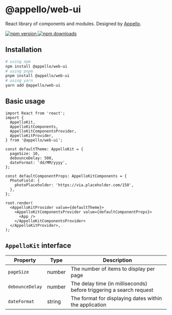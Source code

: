 # @appello/web-ui

React library of components and modules. Designed by [Appello](https://appello.com.au/).

<a href="https://www.npmjs.com/package/@appello/web-ui">
  <img alt="npm version" src="https://img.shields.io/npm/v/@appello/web-ui.svg?style=flat-square" />
</a>
<a href="https://www.npmjs.com/package/@appello/web-ui">
  <img alt="npm downloads" src="https://img.shields.io/npm/dm/@appello/web-ui.svg?style=flat-square" />
</a>

## Installation

```bash
# using npm
npm install @appello/web-ui
# using pnpm
pnpm install @appello/web-ui
# using yarn
yarn add @appello/web-ui
```

## Basic usage

```tsx
import React from 'react';
import {
  AppelloKit,
  AppelloKitComponents,
  AppelloKitComponentsProvider,
  AppelloKitProvider,
} from '@appello/web-ui';

const defaultTheme: AppelloKit = {
  pageSize: 10,
  debounceDelay: 500,
  dateFormat: 'dd/MM/yyyy',
};

const defaultComponentProps: AppelloKitComponents = {
  PhotoField: {
    photoPlaceholder: 'https://via.placeholder.com/150',
  },
};

root.render(
  <AppelloKitProvider value={defaultTheme}>
    <AppelloKitComponentsProvider value={defaultComponentProps}>
      <App />
    </AppelloKitComponentsProvider>
  </AppelloKitProvider>,
);
```

## `AppelloKit` interface

| Property        | Type   | Description                                                         |
| --------------- | ------ | ------------------------------------------------------------------- |
| `pageSize`      | number | The number of items to display per page                             |
| `debounceDelay` | number | The delay time (in milliseconds) before triggering a search request |
| `dateFormat`    | string | The format for displaying dates within the application              |
